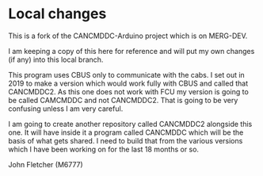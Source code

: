 # Local changes

This is a fork of the CANCMDDC-Arduino project which is on MERG-DEV.

I am keeping a copy of this here for reference and will put my own changes (if any) into this local branch.

This program uses CBUS only to communicate with the cabs. I set out in 2019 to make a version which would work fully with CBUS and called that CANCMDDC2. As this one does not work with FCU my version is going to be called CAMCMDDC and not CANCMDDC2. That is going to be very confusing unless I am very careful.

I am going to create another repository called CANCMDDC2 alongside this one. It will have inside it a program called CANCMDDC which will be the basis of what gets shared. I need to build that from the various versions which I have been working on for the last 18 months or so.

John Fletcher  (M6777)
